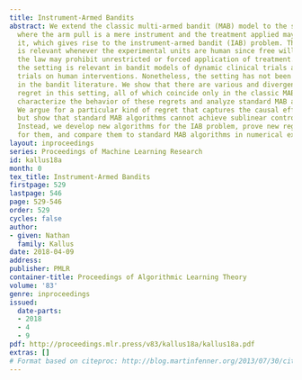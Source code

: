 ```yaml
---
title: Instrument-Armed Bandits
abstract: We extend the classic multi-armed bandit (MAB) model to the setting of noncompliance,
  where the arm pull is a mere instrument and the treatment applied may differ from
  it, which gives rise to the instrument-armed bandit (IAB) problem. The IAB setting
  is relevant whenever the experimental units are human since free will, ethics, and
  the law may prohibit unrestricted or forced application of treatment. In particular,
  the setting is relevant in bandit models of dynamic clinical trials and other controlled
  trials on human interventions. Nonetheless, the setting has not been fully investigate
  in the bandit literature. We show that there are various and divergent notions of
  regret in this setting, all of which coincide only in the classic MAB setting. We
  characterize the behavior of these regrets and analyze standard MAB algorithms.
  We argue for a particular kind of regret that captures the causal effect of treatments
  but show that standard MAB algorithms cannot achieve sublinear control on this regret.
  Instead, we develop new algorithms for the IAB problem, prove new regret bounds
  for them, and compare them to standard MAB algorithms in numerical examples.
layout: inproceedings
series: Proceedings of Machine Learning Research
id: kallus18a
month: 0
tex_title: Instrument-Armed Bandits
firstpage: 529
lastpage: 546
page: 529-546
order: 529
cycles: false
author:
- given: Nathan
  family: Kallus
date: 2018-04-09
address: 
publisher: PMLR
container-title: Proceedings of Algorithmic Learning Theory
volume: '83'
genre: inproceedings
issued:
  date-parts:
  - 2018
  - 4
  - 9
pdf: http://proceedings.mlr.press/v83/kallus18a/kallus18a.pdf
extras: []
# Format based on citeproc: http://blog.martinfenner.org/2013/07/30/citeproc-yaml-for-bibliographies/
---
```

